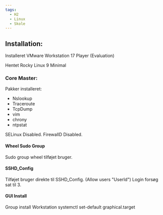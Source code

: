 ```yaml
---
tags:
  - H2
  - Linux
  - Skole
---
```

## Installation:
Installeret VMware Workstation 17 Player (Evaluation)

Hentet Rocky Linux 9 Minimal

### Core Master:
Pakker installeret:
- Nslookup
- Traceroute
- TcpDump
- vim
- chrony
- ntpstat

SELinux Disabled.
FirewallD Disabled.

#### Wheel Sudo Group
Sudo group wheel tilføjet bruger.

#### SSHD_Config
Tilføjet bruger direkte til SSHD_Config. (Allow users "UserId")
Login forsøg sat til 3.

#### GUI Install
Group install Workstation
systemctl set-default graphical.target